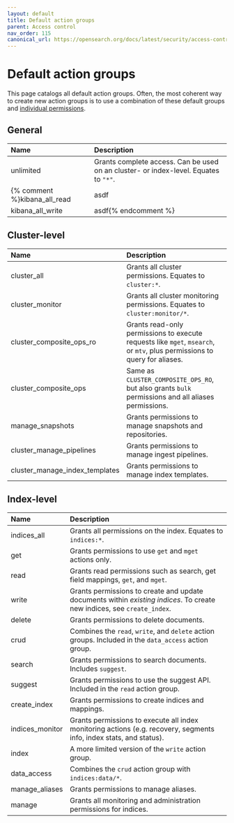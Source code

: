 ```yaml
---
layout: default
title: Default action groups
parent: Access control
nav_order: 115
canonical_url: https://opensearch.org/docs/latest/security/access-control/default-action-groups/
---
```


# Default action groups

This page catalogs all default action groups. Often, the most coherent way to create new action groups is to use a combination of these default groups and [individual permissions]({{site.url}}{{site.baseurl}}/security/access-control/permissions/).


## General

Name | Description
:--- | :---
unlimited | Grants complete access. Can be used on an cluster- or index-level. Equates to `"*"`.
{% comment %}kibana_all_read | asdf
kibana_all_write | asdf{% endcomment %}



## Cluster-level

Name | Description
:---| :---
cluster_all | Grants all cluster permissions. Equates to `cluster:*`.
cluster_monitor | Grants all cluster monitoring permissions. Equates to `cluster:monitor/*`.
cluster_composite_ops_ro | Grants read-only permissions to execute requests like `mget`, `msearch`, or `mtv`, plus permissions to query for aliases.
cluster_composite_ops | Same as `CLUSTER_COMPOSITE_OPS_RO`, but also grants `bulk` permissions and all aliases permissions.
manage_snapshots | Grants permissions to manage snapshots and repositories.
cluster_manage_pipelines | Grants permissions to manage ingest pipelines.
cluster_manage_index_templates | Grants permissions to manage index templates.


## Index-level

Name | Description
:--- | :---
indices_all | Grants all permissions on the index. Equates to `indices:*`.
get | Grants permissions to use `get` and `mget` actions only.
read | Grants read permissions such as search, get field mappings, `get`, and `mget`.
write | Grants permissions to create and update documents within *existing indices*. To create new indices, see `create_index`.
delete | Grants permissions to delete documents.
crud | Combines the `read`, `write`, and `delete` action groups. Included in the `data_access` action group.
search | Grants permissions to search documents. Includes `suggest`.
suggest | Grants permissions to use the suggest API. Included in the `read` action group.
create_index | Grants permissions to create indices and mappings.
indices_monitor | Grants permissions to execute all index monitoring actions (e.g. recovery, segments info, index stats, and status).
index | A more limited version of the `write` action group.
data_access | Combines the `crud` action group with `indices:data/*`.
manage_aliases | Grants permissions to manage aliases.
manage | Grants all monitoring and administration permissions for indices.
